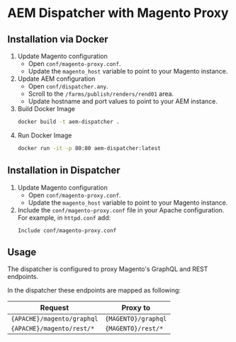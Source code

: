 # AEM Dispatcher with Magento Proxy

## Installation via Docker

1. Update Magento configuration
    * Open `conf/magento-proxy.conf`.
    * Update the `magento_host` variable to point to your Magento instance.
2. Update AEM configuration
    * Open `conf/dispatcher.any`.
    * Scroll to the `/farms/publish/renders/rend01` area.
    * Update hostname and port values to point to your AEM instance.
3. Build Docker Image
    ```bash
    docker build -t aem-dispatcher .
    ```
4. Run Docker Image
    ```bash
    docker run -it -p 80:80 aem-dispatcher:latest
    ```

## Installation in Dispatcher
1. Update Magento configuration
    * Open `conf/magento-proxy.conf`.
    * Update the `magento_host` variable to point to your Magento instance.
2. Include the `conf/magento-proxy.conf` file in your Apache configuration. For example, in `httpd.conf` add:
    ```
    Include conf/magento-proxy.conf
    ```

## Usage
The dispatcher is configured to proxy Magento's GraphQL and REST endpoints.

In the dispatcher these endpoints are mapped as following:

| Request               | Proxy to          |
| --------------------- | ----------------- |
| `{APACHE}/magento/graphql` | `{MAGENTO}/graphql` |
| `{APACHE}/magento/rest/*`  | `{MAGENTO}/rest/*`  |
